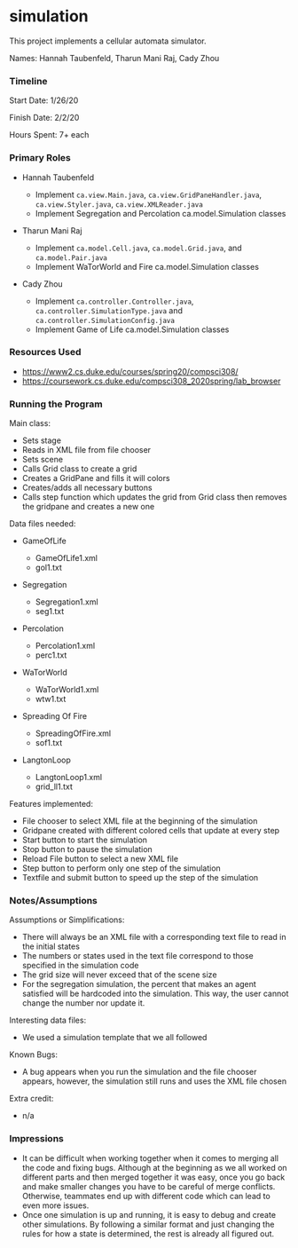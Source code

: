 simulation
====

This project implements a cellular automata simulator.

Names: Hannah Taubenfeld, Tharun Mani Raj, Cady Zhou

### Timeline

Start Date: 1/26/20

Finish Date: 2/2/20

Hours Spent: 7+ each

### Primary Roles

 * Hannah Taubenfeld
     - Implement ```ca.view.Main.java```, ```ca.view.GridPaneHandler.java```, ```ca.view.Styler.java```, ```ca.view.XMLReader.java```
     - Implement Segregation and Percolation ca.model.Simulation classes

 * Tharun Mani Raj
     - Implement ```ca.model.Cell.java```, ```ca.model.Grid.java```, and ```ca.model.Pair.java```
     - Implement WaTorWorld and Fire ca.model.Simulation classes

 * Cady Zhou
      - Implement ```ca.controller.Controller.java```, ```ca.controller.SimulationType.java``` and ```ca.controller.SimulationConfig.java```
     - Implement Game of Life ca.model.Simulation classes


### Resources Used

- https://www2.cs.duke.edu/courses/spring20/compsci308/
- https://coursework.cs.duke.edu/compsci308_2020spring/lab_browser


### Running the Program

Main class:

- Sets stage
- Reads in XML file from file chooser
- Sets scene
- Calls Grid class to create a grid
- Creates a GridPane and fills it will colors
- Creates/adds all necessary buttons 
- Calls step function which updates the grid from Grid class then removes the gridpane and creates a new one

Data files needed: 

* GameOfLife
    - GameOfLife1.xml
    - gol1.txt

* Segregation
    - Segregation1.xml
    - seg1.txt

* Percolation
    - Percolation1.xml
    - perc1.txt

* WaTorWorld
    - WaTorWorld1.xml
    - wtw1.txt
    
* Spreading Of Fire
    - SpreadingOfFire.xml
    - sof1.txt
    
* LangtonLoop
    - LangtonLoop1.xml
    - grid_ll1.txt

Features implemented:

- File chooser to select XML file at the beginning of the simulation
- Gridpane created with different colored cells that update at every step
- Start button to start the simulation
- Stop button to pause the simulation 
- Reload File button to select a new XML file 
- Step button to perform only one step of the simulation
- Textfile and submit button to speed up the step of the simulation

### Notes/Assumptions

Assumptions or Simplifications:

- There will always be an XML file with a corresponding text file to read in the initial states
- The numbers or states used in the text file correspond to those specified in the simulation code
- The grid size will never exceed that of the scene size 
- For the segregation simulation, the percent that makes an agent satisfied will be hardcoded into the simulation. This
way, the user cannot change the number nor update it. 

Interesting data files:

- We used a simulation template that we all followed

Known Bugs:

- A bug appears when you run the simulation and the file chooser appears, however, the simulation still 
runs and uses the XML file chosen

Extra credit:

- n/a

### Impressions

- It can be difficult when working together when it comes to merging all the code and fixing bugs. 
Although at the beginning as we all worked on different parts and then merged together it was easy, once you 
go back and make smaller changes you have to be careful of merge conflicts. Otherwise, teammates end up with
different code which can lead to even more issues. 
- Once one simulation is up and running, it is easy to debug and create other simulations. By following a similar format
and just changing the rules for how a state is determined, the rest is already all figured out. 

